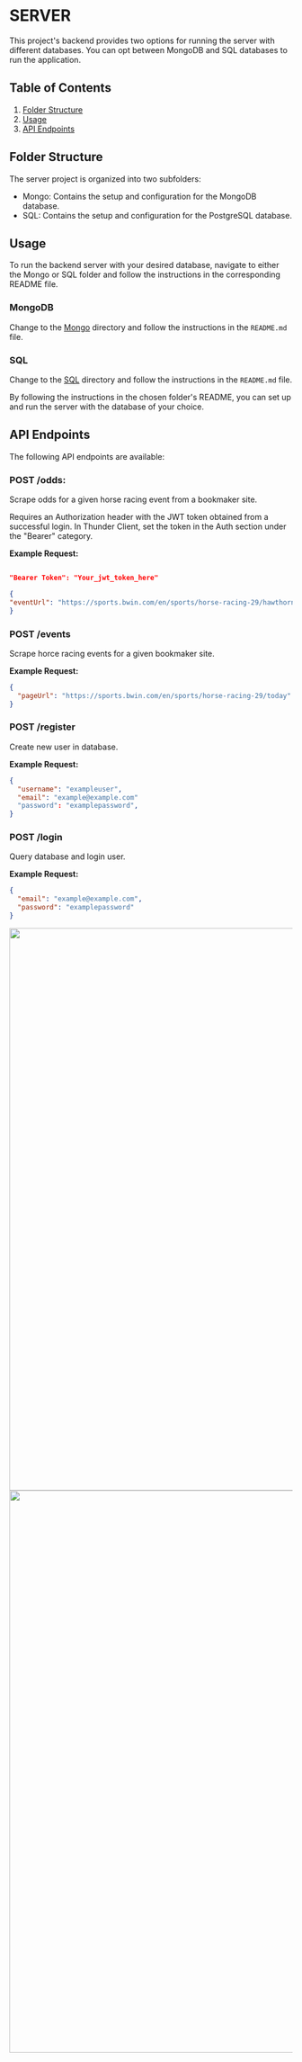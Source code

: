 # SERVER

This project's backend provides two options for running the server with different databases. You can opt between MongoDB and SQL databases to run the application.

## Table of Contents

1. [Folder Structure](#folder-structure)
2. [Usage](#usage)
3. [API Endpoints](#api-endpoints)

## Folder Structure

The server project is organized into two subfolders:

- Mongo: Contains the setup and configuration for the MongoDB database.
- SQL: Contains the setup and configuration for the PostgreSQL database.

## Usage

To run the backend server with your desired database, navigate to either the Mongo or SQL folder and follow the instructions in the corresponding README file.

### MongoDB

Change to the [Mongo](./mongo) directory and follow the instructions in the `README.md` file.

### SQL

Change to the [SQL](./sequel) directory and follow the instructions in the `README.md` file.

By following the instructions in the chosen folder's README, you can set up and run the server with the database of your choice.

## API Endpoints

The following API endpoints are available:

### POST /odds:

Scrape odds for a given horse racing event from a bookmaker site.

Requires an Authorization header with the JWT token obtained from a successful login. In Thunder Client, set the token in the Auth section under the "Bearer" category.

**Example Request:**

```json

"Bearer Token": "Your_jwt_token_here"

{
"eventUrl": "https://sports.bwin.com/en/sports/horse-racing-29/hawthorne-246/2:4991436"
}

```

### POST /events

Scrape horce racing events for a given bookmaker site.

**Example Request:**

```json
{
  "pageUrl": "https://sports.bwin.com/en/sports/horse-racing-29/today"
}
```

### POST /register

Create new user in database.

**Example Request:**

```json
{
  "username": "exampleuser",
  "email": "example@example.com"
  "password": "examplepassword",
}
```

### POST /login

Query database and login user.

**Example Request:**

```json
{
  "email": "example@example.com",
  "password": "examplepassword"
}
```

<p align="center">
  <img src="../../client/src/assets/endpoint1.png"  width= 1000/>
   <img src="../../client/src/assets/endpoint2.png"width= 1000 />
</p>
